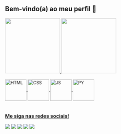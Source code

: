 ## Bem-vindo(a) ao meu perfil 🙂

<div>
  <a href="https://github.com/gabriel-adsv">
  <img height="180em" src="https://github-readme-stats.vercel.app/api?username=gabriel-adsv&show_icons=true&theme=algolia&include_all_commits=true&count_private=true"/>
  <img height="180em" src="https://github-readme-stats.vercel.app/api/top-langs/?username=gabriel-adsv&layout=compact&langs_count=6&theme=algolia"/>
</div>
<div style="display: inline_block"><br>
  <img align="center" alt="HTML" height="70" width="70" src="https://cdn-icons-png.flaticon.com/512/2621/2621200.png">
  <img align="center" alt="CSS" height="70" width="70" src="https://cdn-icons-png.flaticon.com/512/3343/3343972.png">
  <img align="center" alt="JS" height="70" width="70" src="https://cdn-icons-png.flaticon.com/512/3344/3344325.png">
  <img align="center" alt="PY" height="70" width="70" src="https://cdn-icons-png.flaticon.com/512/3344/3344372.png">
</div>
 
 <br>
 
  ### Me siga nas redes sociais!
 
<div> 
  <a href="" target="_blank"><img src="https://img.shields.io/badge/YouTube-FF0000?style=for-the-badge&logo=youtube&logoColor=white" target="_blank"></a>
  <a href="https://www.instagram.com/leitordesorientado/" target="_blank"><img src="https://img.shields.io/badge/-Instagram-%23E4405F?style=for-the-badge&logo=instagram&logoColor=white" target="_blank"></a>
 <a href="" target="_blank"><img src="https://img.shields.io/badge/Discord-7289DA?style=for-the-badge&logo=discord&logoColor=white" target="_blank"></a> 
  <a href = "mailto:gabriel.dms@gmail.com"><img src="https://img.shields.io/badge/-Gmail-%23333?style=for-the-badge&logo=gmail&logoColor=white" target="_blank"></a>
  <a href="https://www.linkedin.com/in/gabriel-adsv/" target="_blank"><img src="https://img.shields.io/badge/-LinkedIn-%230077B5?style=for-the-badge&logo=linkedin&logoColor=white" target="_blank"></a>
</div>
